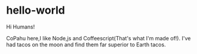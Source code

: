 # hello-world

Hi Humans!

CoPahu here,I like Node,js and Coffeescript(That's what I'm made of!).
I've had tacos on the moon and find them far superior to Earth tacos.
